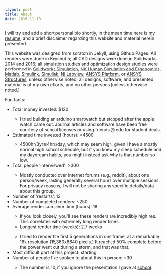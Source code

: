 ```yaml
---
layout: post
title: About
date: 2016-11-18
---
```

I will try and add a short personal bio shortly, in the mean time here is <a href="assets/rbmresume.pdf" target="_blank">my resume</a>, and a brief disclaimer regarding this website and material herein presented.

This website was designed from scratch in Jekyll, using Github Pages. All renders were done in Keyshot 5; all CAD designs were done in Solidworks 2014 and 2016; all simulation studies and optimization design studies were performed in <a href="https://www.solidworks.com/sw/products/simulation/finite-element-analysis.htm" target="_blank">Solidworks Simulation</a>, <a href="https://www.plm.automation.siemens.com/en_us/products/tecnomatix/manufacturing-simulation/human-ergonomics/index.shtml" target="_blank">NX Human Simulation and Ergonomics</a>, <a href="https://www.mathworks.com/products/matlab/" target="_blank">Matlab</a>, <a href="https://www.mathworks.com/products/simulink/" target="_blank">Simulink</a>, <a href="https://www.mathworks.com/products/simulink/" target="_blank">Simulink</a>, <a href="http://www.ni.com/labview/" target="_blank">NI Labview</a>, <a href="http://www.ansys.com/products/platform" target="_blank">ANSYS Platform</a>, or <a href="http://www.ansys.com/products/structures" target="_blank">ANSYS Structures</a>, unless otherwise noted; all designs, software, and presented material is of my own efforts, and no other persons (unless otherwise noted.) 

Fun facts:
<ul>
<li>Total money invested: $120</li> 
  <ul><li>I tried building an arduino smartwatch but stopped after the apple watch came out. Journal articles and software have been free courtesy   of school licenses or using friends @.edu for student deals.</li></ul>
<li>Estimated time invested (hours): >4500</li> 
  <ul><li>4500hr/3yr≅4hrs/day, which may seem high, given I have a mostly normal high school schedule, but if you knew my sleep schedule and my daydream habits, you might instead ask why is that number so low.</li></ul>
<li>Total people 'interviewed': >300</li>
 <ul><li>Mostly conducted over internet forums (e.g., reddit), about one person/week, lasting generally several hours over multiple sessions. For privacy reasons, I will not be sharing any specific details/data about this group.</li></ul>
<li>Number of 'restarts': 13</li>
<li>Number of completed renders: ~250</li>
<li>Average render complete time (hours): 18</li>
  <ul><li>If you look closely, you'll see these renders are incredibly high res. This correlates with extremely long render times.</li> 
<li>Longest render time (weeks): 2.7 weeks</li></ul>
 <ul><li>I tried to render the first 5 generations in one frame, at a remarkable 16k resolution (15,360x8640 pixels.) It reached 50% complete before the power went out during a storm, and that was that.</li></ul>
<li>Most difficult part of this project: starting</li>
<li>Number of people I've spoken to about this in person: ~30</li>
  <ul><li>The number is 10, if you ignore the presentation I gave at <a href="http://worldperspectivesprogram.org/symposium"   target="_blank">school</a>.</li></ul>
</ul>

